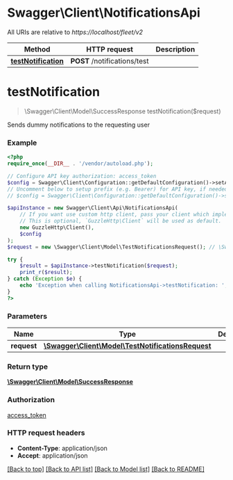 # Swagger\Client\NotificationsApi

All URIs are relative to *https://localhost/fleet/v2*

Method | HTTP request | Description
------------- | ------------- | -------------
[**testNotification**](NotificationsApi.md#testNotification) | **POST** /notifications/test | 


# **testNotification**
> \Swagger\Client\Model\SuccessResponse testNotification($request)



Sends dummy notifications to the requesting user

### Example
```php
<?php
require_once(__DIR__ . '/vendor/autoload.php');

// Configure API key authorization: access_token
$config = Swagger\Client\Configuration::getDefaultConfiguration()->setApiKey('x-access-token', 'YOUR_API_KEY');
// Uncomment below to setup prefix (e.g. Bearer) for API key, if needed
// $config = Swagger\Client\Configuration::getDefaultConfiguration()->setApiKeyPrefix('x-access-token', 'Bearer');

$apiInstance = new Swagger\Client\Api\NotificationsApi(
    // If you want use custom http client, pass your client which implements `GuzzleHttp\ClientInterface`.
    // This is optional, `GuzzleHttp\Client` will be used as default.
    new GuzzleHttp\Client(),
    $config
);
$request = new \Swagger\Client\Model\TestNotificationsRequest(); // \Swagger\Client\Model\TestNotificationsRequest | 

try {
    $result = $apiInstance->testNotification($request);
    print_r($result);
} catch (Exception $e) {
    echo 'Exception when calling NotificationsApi->testNotification: ', $e->getMessage(), PHP_EOL;
}
?>
```

### Parameters

Name | Type | Description  | Notes
------------- | ------------- | ------------- | -------------
 **request** | [**\Swagger\Client\Model\TestNotificationsRequest**](../Model/TestNotificationsRequest.md)|  |

### Return type

[**\Swagger\Client\Model\SuccessResponse**](../Model/SuccessResponse.md)

### Authorization

[access_token](../../README.md#access_token)

### HTTP request headers

 - **Content-Type**: application/json
 - **Accept**: application/json

[[Back to top]](#) [[Back to API list]](../../README.md#documentation-for-api-endpoints) [[Back to Model list]](../../README.md#documentation-for-models) [[Back to README]](../../README.md)

